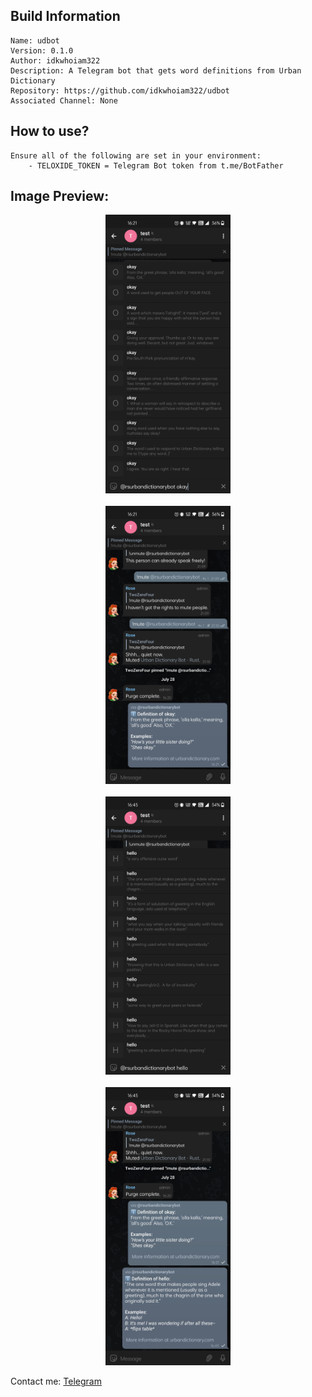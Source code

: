 ## Build Information
```
Name: udbot
Version: 0.1.0
Author: idkwhoiam322
Description: A Telegram bot that gets word definitions from Urban Dictionary
Repository: https://github.com/idkwhoiam322/udbot
Associated Channel: None
```

## How to use?
```
Ensure all of the following are set in your environment:
    - TELOXIDE_TOKEN = Telegram Bot token from t.me/BotFather
```

## Image Preview:
<p align="center">
<img src="images/udbot_okay_preview.jpg" alt="Channel Preview" width="200"/>
<br>
<br>
<img src="images/udbot_okay_result.jpg" alt="Channel Preview" width="200"/>
<br>
<br>
<img src="images/udbot_hello_preview.jpg" alt="Channel Preview" width="200"/>
<br>
<br>
<img src="images/udbot_hello_result.jpg" alt="Channel Preview" width="200"/>
</p>

Contact me: [Telegram](https://t.me/idkwhoiam322)
